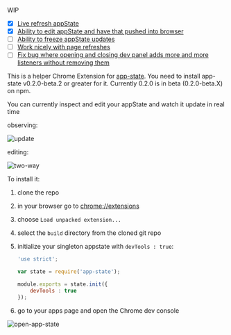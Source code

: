 WIP

- [x] [Live refresh appState](https://github.com/Duder-onomy/app-state-chrome-extension/issues/2)
- [x] [Ability to edit appState and have that pushed into browser](https://github.com/Duder-onomy/app-state-chrome-extension/issues/1)
- [ ] [Ability to freeze appState updates](https://github.com/Duder-onomy/app-state-chrome-extension/issues/3)
- [ ] [Work nicely with page refreshes](https://github.com/Duder-onomy/app-state-chrome-extension/issues/4)
- [ ] [Fix bug where opening and closing dev panel adds more and more listeners without removing them](https://github.com/Duder-onomy/app-state-chrome-extension/issues/5)

This is a helper Chrome Extension for [app-state](https://www.npmjs.com/package/app-state). You need to install app-state
v0.2.0-beta.2 or greater for it. Currently 0.2.0 is in beta (0.2.0-beta.X) on npm.

You can currently inspect and edit your appState and watch it update in real time 

observing:

![update](https://cloud.githubusercontent.com/assets/1643937/12080267/5b54f4d0-b20a-11e5-99ef-f5581530cab6.gif)

editing:

![two-way](https://cloud.githubusercontent.com/assets/1643937/12080233/414591c2-b209-11e5-8481-093ec2fa83c2.gif)

To install it:

1. clone the repo
2. in your browser go to [chrome://extensions](chrome://extensions)
3. choose `Load unpacked extension...`
4. select the `build` directory from the cloned git repo
5. initialize your singleton appstate with `devTools : true`:

    ```javascript
    'use strict';
    
    var state = require('app-state');
    
    module.exports = state.init({
        devTools : true
    });
    ```
    
6. go to your apps page and open the Chrome dev console

![open-app-state](https://cloud.githubusercontent.com/assets/1643937/12075734/1ac3a950-b13f-11e5-8b35-6064d3b64bb4.gif)
